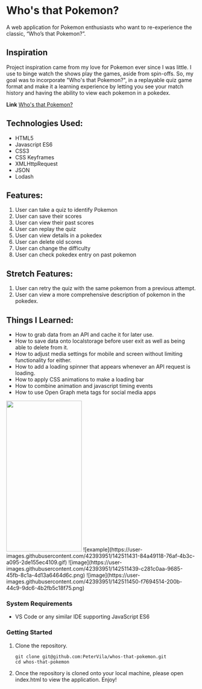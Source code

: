 # Who's that Pokemon?

A web application for Pokemon enthusiasts who want to re-experience the classic, “Who’s that Pokemon?”. <br />

## Inspiration
Project inspiration came from my love for Pokemon ever since I was little. I use to binge watch the shows play the games, aside from spin-offs. So, my goal was to incorporate "Who's that Pokemon?", in a replayable quiz game format and make it a learning experience by letting you see your match history and having the ability to view each pokemon in a pokedex. <br />

**Link**
[Who's that Pokemon?](https://petervila.github.io/whos-that-pokemon/)

## Technologies Used: 
* HTML5
* Javascript ES6
* CSS3
* CSS Keyframes
* XMLHttpRequest
* JSON
* Lodash

## Features: 
1. User can take a quiz to identify Pokemon
2. User can save their scores
3. User can view their past scores
4. User can replay the quiz
5. User can view details in a pokedex
6. User can delete old scores
7. User can change the difficulty
8. User can check pokedex entry on past pokemon

## Stretch Features:
1. User can retry the quiz with the same pokemon from a previous attempt.
2. User can view a more comprehensive description of pokemon in the pokedex.

## Things I Learned: 
* How to grab data from an API and cache it for later use.
* How to save data onto localstorage before user exit as well as being able to delete from it.
* How to adjust media settings for mobile and screen without limiting functionality for either.
* How to add a loading spinner that appears whenever an API request is loading.
* How to apply CSS animations to make a loading bar
* How to combine animation and javascript timing events
* How to use Open Graph meta tags for social media apps

<img src="https://user-images.githubusercontent.com/42393951/142511431-84a49118-76af-4b3c-a095-2de155ec4109.gif" data-canonical-src="https://gyazo.com/eb5c5741b6a9a16c692170a41a49c858.png" width="200" height="400" />
![example](https://user-images.githubusercontent.com/42393951/142511431-84a49118-76af-4b3c-a095-2de155ec4109.gif)
![image](https://user-images.githubusercontent.com/42393951/142511439-c281c0aa-9685-45fb-8c1a-4d13a6464d6c.png)
![image](https://user-images.githubusercontent.com/42393951/142511450-f7694514-200b-44c9-9dc6-4b2fb5c18f75.png)

### System Requirements

- VS Code or any similar IDE supporting JavaScript ES6

### Getting Started

1. Clone the repository.

    ```shell
    git clone git@github.com:PeterVila/whos-that-pokemon.git
    cd whos-that-pokemon
    ```

2. Once the repository is cloned onto your local machine, please open index.html to view the application. Enjoy!
